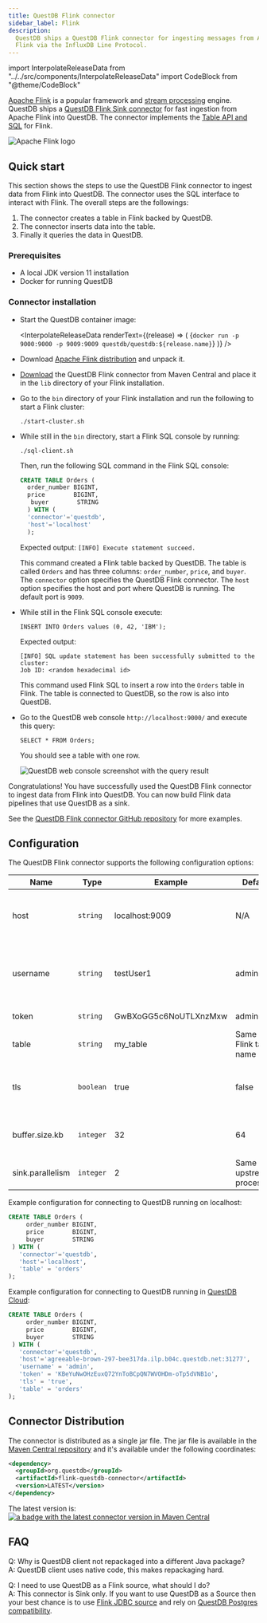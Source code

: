 ```yaml
---
title: QuestDB Flink connector
sidebar_label: Flink
description:
  QuestDB ships a QuestDB Flink connector for ingesting messages from Apache
  Flink via the InfluxDB Line Protocol.
---
```


import InterpolateReleaseData from "../../src/components/InterpolateReleaseData"
import CodeBlock from "@theme/CodeBlock"

[Apache Flink](https://flink.apache.org/) is a popular framework and
[stream processing](/glossary/stream-processing) engine. QuestDB ships a
[QuestDB Flink Sink connector](https://github.com/questdb/flink-questdb-connector)
for fast ingestion from Apache Flink into QuestDB. The connector implements the
[Table API and SQL](https://nightlies.apache.org/flink/flink-docs-release-1.16/docs/dev/table/overview/)
for Flink.

![Apache Flink logo](/img/logos/flink.svg)

## Quick start

This section shows the steps to use the QuestDB Flink connector to ingest data
from Flink into QuestDB. The connector uses the SQL interface to interact with
Flink. The overall steps are the followings:

1. The connector creates a table in Flink backed by QuestDB.
2. The connector inserts data into the table.
3. Finally it queries the data in QuestDB.

### Prerequisites

- A local JDK version 11 installation
- Docker for running QuestDB

### Connector installation

- Start the QuestDB container image:

  <InterpolateReleaseData
    renderText={(release) => (
      <CodeBlock className="language-shell">
        {`docker run -p 9000:9000 -p 9009:9009 questdb/questdb:${release.name}`}
      </CodeBlock>
    )}
  />

- Download [Apache Flink distribution](https://flink.apache.org/downloads/) and
  unpack it.
- [Download](https://repo1.maven.org/maven2/org/questdb/flink-questdb-connector/0.2/flink-questdb-connector-0.2.jar)
  the QuestDB Flink connector from Maven Central and place it in the `lib`
  directory of your Flink installation.
- Go to the `bin` directory of your Flink installation and run the following to
  start a Flink cluster:

  ```shell
  ./start-cluster.sh
  ```

- While still in the `bin` directory, start a Flink SQL console by running:

  ```shell
  ./sql-client.sh
  ```

  Then, run the following SQL command in the Flink SQL console:

  ```sql
  CREATE TABLE Orders (
    order_number BIGINT,
    price        BIGINT,
     buyer        STRING
    ) WITH (
    'connector'='questdb',
    'host'='localhost'
    );
  ```

  Expected output: `[INFO] Execute statement succeed.`

  This command created a Flink table backed by QuestDB. The table is called
  `Orders` and has three columns: `order_number`, `price`, and `buyer`. The
  `connector` option specifies the QuestDB Flink connector. The `host` option
  specifies the host and port where QuestDB is running. The default port is
  `9009`.

- While still in the Flink SQL console execute:

  ```questdb-sql
  INSERT INTO Orders values (0, 42, 'IBM');
  ```

  Expected output:

  ```shell
  [INFO] SQL update statement has been successfully submitted to the cluster:
  Job ID: <random hexadecimal id>
  ```

  This command used Flink SQL to insert a row into the `Orders` table in Flink.
  The table is connected to QuestDB, so the row is also into QuestDB.

- Go to the QuestDB web console `http://localhost:9000/` and execute this query:

  ```questdb-sql
  SELECT * FROM Orders;
  ```

  You should see a table with one row.

  ![QuestDB web console screenshot with the query result](/img/guides/flink/flink-questdb-console.png)

Congratulations! You have successfully used the QuestDB Flink connector to
ingest data from Flink into QuestDB. You can now build Flink data pipelines that
use QuestDB as a sink.

See the
[QuestDB Flink connector GitHub repository](https://github.com/questdb/flink-questdb-connector/tree/main/samples)
for more examples.

## Configuration

The QuestDB Flink connector supports the following configuration options:

| Name             | Type      | Example               | Default                     | Meaning                                                                    |
| ---------------- | --------- | --------------------- | --------------------------- | -------------------------------------------------------------------------- |
| host             | `string`  | localhost:9009        | N/A                         | Host and port where QuestDB server is running                              |
| username         | `string`  | testUser1             | admin                       | Username for authentication. The default is used when also `token` is set. |
| token            | `string`  | GwBXoGG5c6NoUTLXnzMxw | admin                       | Token for authentication                                                   |
| table            | `string`  | my_table              | Same as Flink table name    | Target table in QuestDB                                                    |
| tls              | `boolean` | true                  | false                       | Whether to use TLS/SSL for connecting to QuestDB server                    |
| buffer.size.kb   | `integer` | 32                    | 64                          | Size of the QuestDB client send buffer                                     |
| sink.parallelism | `integer` | 2                     | Same as upstream processors | QuestDB Sink Parallelism                                                   |

Example configuration for connecting to QuestDB running on localhost:

```sql
CREATE TABLE Orders (
     order_number BIGINT,
     price        BIGINT,
     buyer        STRING
 ) WITH (
   'connector'='questdb',
   'host'='localhost',
   'table' = 'orders'
);
```

Example configuration for connecting to QuestDB running in
[QuestDB Cloud](/cloud/):

```sql
CREATE TABLE Orders (
     order_number BIGINT,
     price        BIGINT,
     buyer        STRING
 ) WITH (
   'connector'='questdb',
   'host'='agreeable-brown-297-bee317da.ilp.b04c.questdb.net:31277',
   'username' = 'admin',
   'token' = 'KBeYuNwOHzEuxQ72YnToBCpQN7WVOHDm-oTp5dVNB1o',
   'tls' = 'true',
   'table' = 'orders'
);
```

## Connector Distribution

The connector is distributed as a single jar file. The jar file is available in
the
[Maven Central repository](https://repo1.maven.org/maven2/org/questdb/flink-questdb-connector/)
and it's available under the following coordinates:

```xml
<dependency>
  <groupId>org.questdb</groupId>
  <artifactId>flink-questdb-connector</artifactId>
  <version>LATEST</version>
</dependency>
```

The latest version is:
[![a badge with the latest connector version in Maven Central](https://maven-badges.herokuapp.com/maven-central/org.questdb/flink-questdb-connector/badge.svg)](https://maven-badges.herokuapp.com/maven-central/org.questdb/flink-questdb-connector)

## FAQ

Q: Why is QuestDB client not repackaged into a different Java package?<br/> A:
QuestDB client uses native code, this makes repackaging hard.

Q: I need to use QuestDB as a Flink source, what should I do?<br/> A: This
connector is Sink only. If you want to use QuestDB as a Source then your best
chance is to use
[Flink JDBC source](https://nightlies.apache.org/flink/flink-docs-release-1.15/docs/connectors/table/jdbc/)
and rely on
[QuestDB Postgres compatibility](/docs/develop/query-data/#postgresql-wire-protocol).
